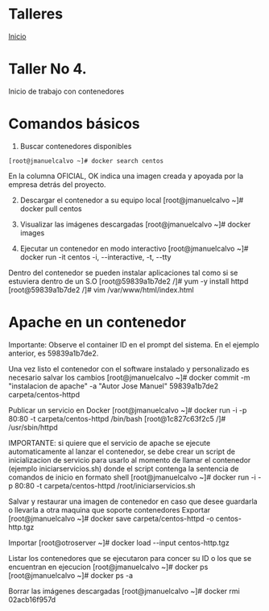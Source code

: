 # Talleres
[Inicio](../ComandosOpenShift.md)


# Taller No 4.
Inicio de trabajo con contenedores


# Comandos básicos

1. Buscar contenedores disponibles
```
[root@jmanuelcalvo ~]# docker search centos
```
En la columna OFICIAL, OK indica una imagen creada y apoyada por la empresa detrás del proyecto.

2. Descargar el contenedor a su equipo local
[root@jmanuelcalvo ~]# docker pull centos

3. Visualizar las imágenes descargadas
[root@jmanuelcalvo ~]# docker images

4. Ejecutar un contenedor en modo interactivo 
[root@jmanuelcalvo ~]# docker run -it centos
 -i, --interactive, -t, --tty

Dentro del contenedor se pueden instalar aplicaciones tal como si se estuviera dentro de un S.O
[root@59839a1b7de2 /]# yum -y install httpd
[root@59839a1b7de2 /]# vim /var/www/html/index.html
<h1>Apache en un contenedor</h1>

Importante: Observe el container ID en el prompt del sistema. En el ejemplo anterior, es 59839a1b7de2.

Una vez listo el contenedor con el software instalado y personalizado es necesario salvar los cambios
[root@jmanuelcalvo ~]# docker commit -m "instalacion de apache" -a "Autor Jose Manuel" 59839a1b7de2 carpeta/centos-httpd

Publicar un servicio en Docker
[root@jmanuelcalvo ~]# docker run -i -p 80:80 -t carpeta/centos-httpd /bin/bash
[root@1c827c63f2c5 /]# /usr/sbin/httpd 

IMPORTANTE: si quiere que el servicio de apache se ejecute automaticamente al lanzar el contenedor, se debe crear un script de inicializacion de servicio para usarlo al momento de llamar el contenedor (ejemplo iniciarservicios.sh) donde el script contenga la sentencia de comandos de inicio en formato shell
[root@jmanuelcalvo ~]# docker run -i -p 80:80 -t carpeta/centos-httpd /root/iniciarservicios.sh


Salvar y restaurar una imagen de contenedor en caso que desee guardarla o llevarla a otra maquina que soporte contenedores 
Exportar
[root@jmanuelcalvo ~]# docker save carpeta/centos-httpd -o centos-http.tgz 

Importar
[root@otroserver ~]# docker load --input centos-http.tgz


Listar los contenedores que se ejecutaron para concer su ID o los que se encuentran en ejecucion
[root@jmanuelcalvo ~]# docker ps
[root@jmanuelcalvo ~]# docker ps -a 

Borrar las imágenes descargadas 
[root@jmanuelcalvo ~]# docker rmi 02acb16f957d
